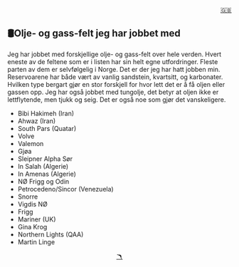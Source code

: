<head>  
    <link rel="stylesheet" href="styles.css">
</head>

<a href="fields_english.md">

<div style="text-align: right">🇬🇧</div>
</a>

## 🛢️Olje- og gass-felt jeg har jobbet med

Jeg har jobbet med forskjellige olje- og gass-felt over hele verden.
Hvert eneste av de feltene som er i listen har sin helt egne utfordringer.
Fleste parten av dem er selvfølgelig i Norge. Det er der jeg har hatt jobben min. Reservoarene har både vært av vanlig sandstein, kvartsitt, og karbonater. Hvilken type bergart gjør en stor forskjell for hvor lett det er å få oljen eller gassen opp. Jeg har også jobbet med tungolje, det betyr at oljen ikke er lettflytende, men tjukk og seig. Det er også noe som gjør det vanskeligere.

- Bibi Hakimeh (Iran)
- Ahwaz (Iran)
- South Pars (Quatar)
- Volve
- Valemon
- Gjøa
- Sleipner Alpha Sør
- In Salah (Algerie)
- In Amenas (Algerie)
- NØ Frigg og Odin
- Petrocedeno/Sincor (Venezuela)
- Snorre
- Vigdis NØ
- Frigg
- Mariner (UK)
- Gina Krog
- Northern Lights (QAA)
- Martin Linge

<div style="text-align: center;">
<a href="books.md">🪃</a>
</div>
